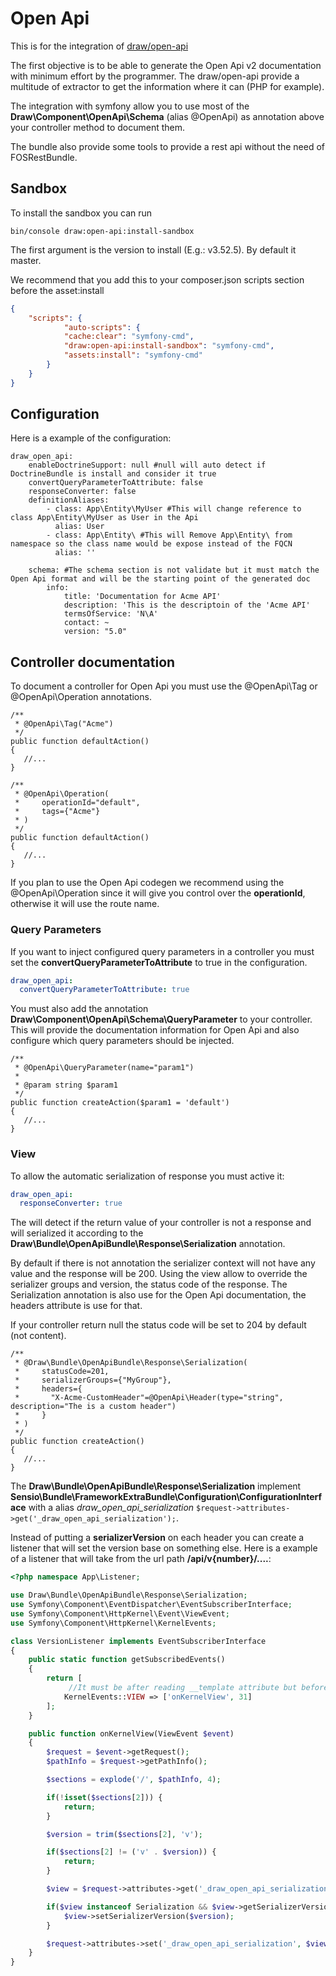 # Open Api

This is for the integration of [draw/open-api](https://github.com/mpoiriert/open-api)

The first objective is to be able to generate the Open Api v2 documentation with minimum effort by the programmer.
The draw/open-api provide a multitude of extractor to get the information where it can (PHP for example).

The integration with symfony allow you to use most of the **Draw\Component\OpenApi\Schema** (alias @OpenApi) as annotation above
your controller method to document them.

The bundle also provide some tools to provide a rest api without the need of FOSRestBundle.

## Sandbox

To install the sandbox you can run

```SHELL
bin/console draw:open-api:install-sandbox
```

The first argument is the version to install (E.g.: v3.52.5). By default it master.

We recommend that you add this to your composer.json scripts section before the asset:install

```JSON
{
    "scripts": {
            "auto-scripts": {
            "cache:clear": "symfony-cmd",
            "draw:open-api:install-sandbox": "symfony-cmd",
            "assets:install": "symfony-cmd"
        }
    }
}
```


## Configuration

Here is a example of the configuration:

```
draw_open_api: 
    enableDoctrineSupport: null #null will auto detect if DoctrineBundle is install and consider it true
    convertQueryParameterToAttribute: false
    responseConverter: false
    definitionAliases:
        - class: App\Entity\MyUser #This will change reference to class App\Entity\MyUser as User in the Api
          alias: User
        - class: App\Entity\ #This will Remove App\Entity\ from namespace so the class name would be expose instead of the FQCN
          alias: ''
        
    schema: #The schema section is not validate but it must match the Open Api format and will be the starting point of the generated doc
        info:
            title: 'Documentation for Acme API'
            description: 'This is the descriptoin of the 'Acme API'
            termsOfService: 'N\A'
            contact: ~
            version: "5.0"
```

## Controller documentation

To document a controller for Open Api you must use the @OpenApi\Tag or @OpenApi\Operation annotations.

```
/**
 * @OpenApi\Tag("Acme")
 */
public function defaultAction()
{
   //...
}
```

```
/**
 * @OpenApi\Operation(
 *     operationId="default",
 *     tags={"Acme"}
 * )
 */
public function defaultAction()
{
   //...
}
```

If you plan to use the Open Api codegen we recommend using the @OpenApi\Operation since it will give you control
over the **operationId**, otherwise it will use the route name.

### Query Parameters

If you want to inject configured query parameters in a controller you must set the **convertQueryParameterToAttribute**
to true in the configuration.

````YAML
draw_open_api:
  convertQueryParameterToAttribute: true
````

You must also add the annotation **Draw\Component\OpenApi\Schema\QueryParameter** to your controller. This will provide the documentation
information for Open Api and also configure which query parameters should be injected.

```
/**
 * @OpenApi\QueryParameter(name="param1")
 *
 * @param string $param1
 */
public function createAction($param1 = 'default')
{
   //...
}
```

### View

To allow the automatic serialization of response you must active it:

````YAML
draw_open_api:
  responseConverter: true
````

The will detect if the return value of your controller is not a response and will serialized it according
to the **Draw\Bundle\OpenApiBundle\Response\Serialization** annotation.

By default if there is not annotation the serializer context will not have any value and the response will be 200.
Using the view allow to override the serializer groups and version, the status code of the response.
The Serialization annotation is also use for the Open Api documentation, the headers attribute is use for that.

If your controller return null the status code will be set to 204 by default (not content).

```
/**
 * @Draw\Bundle\OpenApiBundle\Response\Serialization(
 *     statusCode=201,
 *     serializerGroups={"MyGroup"},
 *     headers={
 *       "X-Acme-CustomHeader"=@OpenApi\Header(type="string", description="The is a custom header")
 *     }
 * )
 */
public function createAction()
{
   //...
}
```

The **Draw\Bundle\OpenApiBundle\Response\Serialization** implement **Sensio\Bundle\FrameworkExtraBundle\Configuration\ConfigurationInterface**
with a alias *draw_open_api_serialization* ```$request->attributes->get('_draw_open_api_serialization');```.

Instead of putting a **serializerVersion** on each header you can create a listener that will set the
version base on something else. Here is a example of a listener that will take from the url path
**/api/v{number}/....**:

```PHP
<?php namespace App\Listener;

use Draw\Bundle\OpenApiBundle\Response\Serialization;
use Symfony\Component\EventDispatcher\EventSubscriberInterface;
use Symfony\Component\HttpKernel\Event\ViewEvent;
use Symfony\Component\HttpKernel\KernelEvents;

class VersionListener implements EventSubscriberInterface
{
    public static function getSubscribedEvents()
    {
        return [
             //It must be after reading __template attribute but before the serializer listener pass
            KernelEvents::VIEW => ['onKernelView', 31] 
        ];
    }

    public function onKernelView(ViewEvent $event)
    {
        $request = $event->getRequest();
        $pathInfo = $request->getPathInfo();

        $sections = explode('/', $pathInfo, 4);

        if(!isset($sections[2])) {
            return;
        }

        $version = trim($sections[2], 'v');

        if($sections[2] != ('v' . $version)) {
            return;
        }

        $view = $request->attributes->get('_draw_open_api_serialization', new Serialization([]));

        if($view instanceof Serialization && $view->getSerializerVersion() === null) {
            $view->setSerializerVersion($version);
        }

        $request->attributes->set('_draw_open_api_serialization', $view);
    }
}
```
